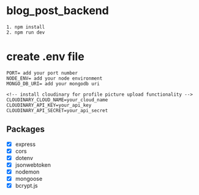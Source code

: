 # blog_post_backend


<!-- Start the server -->

```
1. npm install
2. npm run dev

```



# create .env file
```
PORT= add your port number
NODE_ENV= add your node environment
MONGO_DB_URI= add your mongodb uri

<!-- install cloudinary for profile picture upload functionality -->
CLOUDINARY_CLOUD_NAME=your_cloud_name
CLOUDINARY_API_KEY=your_api_key
CLOUDINARY_API_SECRET=your_api_secret

```



## Packages
- [x] express
- [x] cors
- [x] dotenv
- [x] jsonwebtoken
- [x] nodemon
- [x] mongoose
- [x] bcrypt.js

